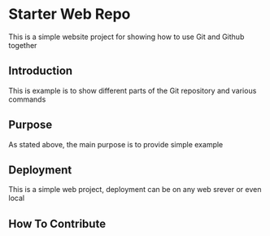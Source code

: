 # Starter Web Repo

This is a simple website project for
showing how to use Git and Github together

## Introduction

This is example is to show different parts 
of the Git repository and various commands

## Purpose

As stated above, the main purpose is to
provide simple example

## Deployment

This is a simple web project, deployment
can be on any web srever or even local
## How To Contribute